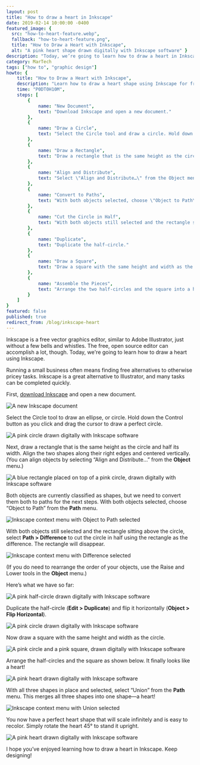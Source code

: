 ```yaml
---
layout: post
title: "How to draw a heart in Inkscape"
date: 2019-02-14 10:00:00 -0400
featured_image: {
  src: "how-to-heart-feature.webp",
  fallback: "how-to-heart-feature.png",
  title: "How to Draw a Heart with Inkscape",
  alt: "A pink heart shape drawn digitally with Inkscape software" }
description: "Today, we’re going to learn how to draw a heart in Inkscape. Inkscape is a free vector graphics editor, similar to Adobe Illustrator."
category: MarTech
tags: ["how to", "graphic design"]
howto: {
	title: "How to Draw a Heart with Inkscape",
	description: "Learn how to draw a heart shape using Inkscape for free.",
	time: "P0DT0H10M",
	steps: [
		{
			name: "New Document",
			text: "Download Inkscape and open a new document."
		},
		{
			name: "Draw a Circle",
			text: "Select the Circle tool and draw a circle. Hold down the Control button as you click and drag the cursor to draw a perfect circle."
		},
		{
			name: "Draw a Rectangle",
			text: "Draw a rectangle that is the same height as the circle and half its width."
		},
		{
			name: "Align and Distribute",
			text: "Select \"Align and Distribute…\" from the Object menu. Align the two shapes along their right edges and centered vertically."
		},
		{
			name: "Convert to Paths",
			text: "With both objects selected, choose \"Object to Path\" from the Path menu."
		},
		{
			name: "Cut the Circle in Half",
			text: "With both objects still selected and the rectangle sitting above the circle, select \"Path\" > \"Difference\" to cut the circle in half."
		},
		{
			name: "Duplicate",
			text: "Duplicate the half-circle."
		},
		{
			name: "Draw a Square",
			text: "Draw a square with the same height and width as the circle."
		},
		{
			name: "Assemble the Pieces",
			text: "Arrange the two half-circles and the square into a heart shape and select \"Union\" from the Path menu."
		}
	]
}
featured: false
published: true
redirect_from: /blog/inkscape-heart
---
```


Inkscape is a free vector graphics editor, similar to Adobe Illustrator, just without a few bells and whistles. The free, open source editor can accomplish a lot, though. Today, we're going to learn how to draw a heart using Inkscape.

Running a small business often means finding free alternatives to otherwise pricey tasks. Inkscape is a great alternative to Illustrator, and many tasks can be completed quickly.

First, <a aria-label="download Inkscape (opens in a new tab)" href="https://inkscape.org/release/" target="_blank" rel="noreferrer noopener">download Inkscape</a> and open a new document.

<picture class="block md:mx-12 xl:mx-0">
	<source type="image/webp" srcset="/assets/img/martech/how-to-heart-1.webp" >
	<img src="/assets/img/martech/how-to-heart-1.png" class="shadow" alt="A new Inkscape document" />
</picture>

Select the Circle tool to draw an ellipse, or circle. Hold down the Control button as you click and drag the cursor to draw a perfect circle.

<picture class="block md:mx-12 xl:mx-0">
	<source type="image/webp" srcset="/assets/img/martech/how-to-heart-2.webp" >
	<img src="/assets/img/martech/how-to-heart-2.png" class="shadow" alt="A pink circle drawn digitally with Inkscape software" />
</picture>

Next, draw a rectangle that is the same height as the circle and half its width. Align the two shapes along their right edges and centered vertically. (You can align objects by selecting “Align and Distribute…” from the **Object** menu.)

<picture class="block md:mx-12 xl:mx-0">
	<source type="image/webp" srcset="/assets/img/martech/how-to-heart-3.webp" >
	<img src="/assets/img/martech/how-to-heart-3.png" class="shadow" alt="A blue rectangle placed on top of a pink circle, drawn digitally with Inkscape software" />
</picture>

Both objects are currently classified as shapes, but we need to convert them both to paths for the next steps. With both objects selected, choose “Object to Path” from the **Path** menu.

<picture class="block md:mx-12 xl:mx-0">
	<source type="image/webp" srcset="/assets/img/martech/how-to-heart-4.webp" >
	<img src="/assets/img/martech/how-to-heart-4.png" class="shadow" alt="Inkscape context menu with Object to Path selected" />
</picture>

With both objects still selected and the rectangle sitting above the circle, select **Path > Difference** to cut the circle in half using the rectangle as the difference. The rectangle will disappear.

<picture class="block md:mx-12 xl:mx-0">
	<source type="image/webp" srcset="/assets/img/martech/how-to-heart-5.webp" >
	<img src="/assets/img/martech/how-to-heart-5.png" class="shadow" alt="Inkscape context menu with Difference selected" />
</picture>

(If you do need to rearrange the order of your objects, use the Raise and Lower tools in the **Object** menu.)

Here’s what we have so far:

<picture class="block md:mx-12 xl:mx-0">
	<source type="image/webp" srcset="/assets/img/martech/how-to-heart-6.webp" >
	<img src="/assets/img/martech/how-to-heart-6.png" class="shadow" alt="A pink half-circle drawn digitally with Inkscape software" />
</picture>

Duplicate the half-circle (**Edit > Duplicate**) and flip it horizontally (**Object > Flip Horizontal**).

<picture class="block md:mx-12 xl:mx-0">
	<source type="image/webp" srcset="/assets/img/martech/how-to-heart-7.webp" >
	<img src="/assets/img/martech/how-to-heart-7.png" class="shadow" alt="A pink circle drawn digitally with Inkscape software" />
</picture>

Now draw a square with the same height and width as the circle.

<picture class="block md:mx-12 xl:mx-0">
	<source type="image/webp" srcset="/assets/img/martech/how-to-heart-8.webp" >
	<img src="/assets/img/martech/how-to-heart-8.png" class="shadow" alt="A pink circle and a pink square, drawn digitally with Inkscape software" />
</picture>

Arrange the half-circles and the square as shown below. It finally looks like a heart!

<picture class="block md:mx-12 xl:mx-0">
	<source type="image/webp" srcset="/assets/img/martech/how-to-heart-9.webp" >
	<img src="/assets/img/martech/how-to-heart-9.png" class="shadow" alt="A pink heart drawn digitally with Inkscape software" />
</picture>

With all three shapes in place and selected, select “Union” from the **Path** menu. This merges all three shapes into one shape&mdash;a heart!

<picture class="block md:mx-12 xl:mx-0">
	<source type="image/webp" srcset="/assets/img/martech/how-to-heart-10.webp" >
	<img src="/assets/img/martech/how-to-heart-10.png" class="shadow" alt="Inkscape context menu with Union selected" />
</picture>

You now have a perfect heart shape that will scale infinitely and is easy to recolor. Simply rotate the heart 45&deg; to stand it upright.

<picture class="block md:mx-12 xl:mx-0">
	<source type="image/webp" srcset="/assets/img/martech/how-to-heart-11.webp" >
	<img src="/assets/img/martech/how-to-heart-11.png" class="shadow" alt="A pink heart drawn digitally with Inkscape software" />
</picture>

I hope you’ve enjoyed learning how to draw a heart in Inkscape. Keep designing!